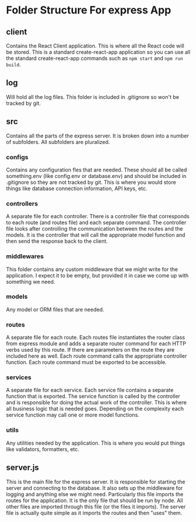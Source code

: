 # Folder Structure For express App

## client
Contains the React Client application. This is where all the React code will be stored. This is a standard create-react-app application so you can use all the standard create-react-app commands such as `npm start` and `npm run build`.

## log
Will hold all the log files. This folder is included in .gitignore so won't be tracked by git.

## src
Contains all the parts of the express server. It is broken down into a number of subfolders. All subfolders are pluralized.

### configs
Contains any configuration fles that are needed. These should all be called something.env (like config.env or database.env) and should be included in .gitignore so they are not tracked by git. This is where you would store things like database connection information, API keys, etc.

### controllers
A separate file for each controller. There is a controller file that corresponds to each route (and routes file) and each separate command. The controller file looks after controlling the communication between the routes and the models. It is the controller that will call the appropriate model function and then send the response back to the client.

### middlewares
This folder contains any custom middleware that we might write for the application. I expect it to be empty, but provided it in case we come up with something we need.

### models
Any model or ORM files that are needed.

### routes
A separate file for each route. Each routes file instantiates the router class from express module and adds a separate router command for each HTTP verbs used by this route. If there are parameters on the route they are included here as well. Each route command calls the appropriate controller function. Each route command must be exported to be accessible.

### services
A separate file for each service. Each service file contains a separate function that is exported. The service function is called by the controller and is responsible for doing the actual work of the controller. This is where all business logic that is needed goes. Depending on the complexity each service function may call one or more model functions.

### utils
Any utilities needed by the application. This is where you would put things like validators, formatters, etc.

## server.js
This is the main file for the express server. It is responsible for starting the server and connecting to the database. It also sets up the middleware for logging and anything else we might need. Particularly this file imports the routes for the application. It is the only file that should be run by node. All other files are imported through this file (or the files it imports).  The server file is actually quite simple as it imports the routes and then "uses" them.